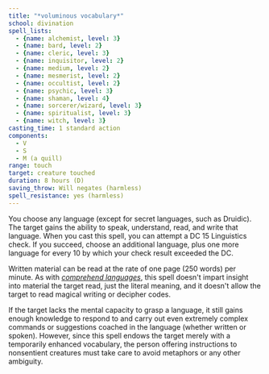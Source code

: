 ```yaml
---
title: "*voluminous vocabulary*"
school: divination
spell_lists:
  - {name: alchemist, level: 3}
  - {name: bard, level: 2}
  - {name: cleric, level: 3}
  - {name: inquisitor, level: 2}
  - {name: medium, level: 2}
  - {name: mesmerist, level: 2}
  - {name: occultist, level: 2}
  - {name: psychic, level: 3}
  - {name: shaman, level: 4}
  - {name: sorcerer/wizard, level: 3}
  - {name: spiritualist, level: 3}
  - {name: witch, level: 3}
casting_time: 1 standard action
components:
  - V
  - S
  - M (a quill)
range: touch
target: creature touched
duration: 8 hours (D)
saving_throw: Will negates (harmless)
spell_resistance: yes (harmless)
---
```


You choose any language (except for secret languages, such as Druidic). The target gains the ability to speak, understand, read, and write that language. When you cast this spell, you can attempt a DC 15 Linguistics check. If you succeed, choose an additional language, plus one more language for every 10 by which your check result exceeded the DC.

Written material can be read at the rate of one page (250 words) per minute. As with [*comprehend languages*](/spells/comprehend-languages/), this spell doesn't impart insight into material the target read, just the literal meaning, and it doesn't allow the target to read magical writing or decipher codes.

If the target lacks the mental capacity to grasp a language, it still gains enough knowledge to respond to and carry out even extremely complex commands or suggestions coached in the language (whether written or spoken). However, since this spell endows the target merely with a temporarily enhanced vocabulary, the person offering instructions to nonsentient creatures must take care to avoid metaphors or any other ambiguity.

